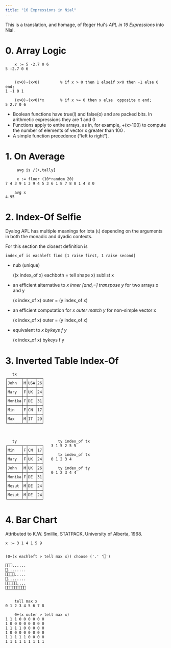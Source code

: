 ```yaml
---
title: "16 Expressions in Nial"
---
```


This is a translation, and homage, of Roger Hui's *APL in 16 Expressions* into Nial.

# 0. Array Logic

        x := 5 -2.7 0 6
    5 -2.7 0 6


        (x>0)-(x<0)         % if x > 0 then 1 elseif x<0 then -1 else 0 end;
    1 -1 0 1

        (x>0)-(x<0)*x       % if x >= 0 then x else  opposite x end;
    5 2.7 0 6

- Boolean functions have true(l) and false(o) and are packed bits. In arithmetic
   expressions they are 1 and 0
- Functions apply to entire arrays, as in, for example, +(x>100) to compute the
   number of elements of vector x greater than 100 .
- A simple function precedence (“left to right”).



# 1. On Average

         avg is /[+,tally]
     
         x := floor (10*random 20)
    7 4 3 9 1 3 9 4 5 3 6 1 8 7 8 8 1 4 8 0

        avg x
    4.95



# 2. Index-Of Selfie

Dyalog APL has multiple meanings for iota (⍳) depending on the arguments in both the
monadic and dyadic contexts.

For this section the closest definition is

    index_of is eachleft find [1 raise first, 1 raise second]

-  nub (unique)

    ((x index_of x) eachboth = tell shape x) sublist x

-  an efficient alternative to *x inner [and,=] transpose y* for two arrays x and y

    (x index_of x) outer = (y index_of x)

-  an efficient computation for *x outer match y* for non-simple vector x

    (x index_of x) outer = (y index_of x)

-  equivalent to *x bykeys f y*

    (x index_of x) bykeys f y
    

# 3. Inverted Table Index-Of
 	

       tx             
    ┌──────┬─┬───┬──┐
    │John  │M│USA│26│ 
    ├──────┼─┼───┼──┤ 
    │Mary  │F│UK │24│ 
    ├──────┼─┼───┼──┤  
    │Monika│F│DE │31│  
    ├──────┼─┼───┼──┤ 
    │Min   │F│CN │17│ 
    ├──────┼─┼───┼──┤ 
    │Max   │M│IT │29│ 
    └──────┴─┴───┴──┘  
                 
                   

       ty                  ty index_of tx
    ┌──────┬─┬───┬──┐   3 1 5 2 5 5
    │Min   │F│CN │17│
    ├──────┼─┼───┼──┤      tx index_of tx
    │Mary  │F│UK │24│   0 1 2 3 4
    ├──────┼─┼───┼──┤
    │John  │M│UK │26│      ty index_of ty
    ├──────┼─┼───┼──┤   0 1 2 3 4 4
    │Monika│F│DE │31│
    ├──────┼─┼───┼──┤
    │Mesut │M│DE │24│
    ├──────┼─┼───┼──┤
    │Mesut │M│DE │24│
    └──────┴─┴───┴──┘


# 4. Bar Chart
 	
Attributed to K.W. Smillie, STATPACK, University of Alberta, 1968.

    x := 3 1 4 1 5 9 


    (0+(x eachleft > tell max x)) choose ('.' '⎕')
   
    ⎕⎕⎕......
    ⎕........
    ⎕⎕⎕⎕.....
    ⎕........
    ⎕⎕⎕⎕⎕....
    ⎕⎕⎕⎕⎕⎕⎕⎕⎕
 	

        tell max x
    0 1 2 3 4 5 6 7 8

        0+(x outer > tell max x)
    1 1 1 0 0 0 0 0 0
    1 0 0 0 0 0 0 0 0
    1 1 1 1 0 0 0 0 0
    1 0 0 0 0 0 0 0 0
    1 1 1 1 1 0 0 0 0
    1 1 1 1 1 1 1 1 1
    